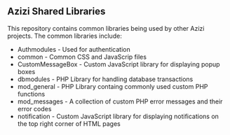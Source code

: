 ## Azizi Shared Libraries

This repository contains common libraries being used by other Azizi projects. The common libraries include:

 * Authmodules - Used for authentication
 * common - Common CSS and JavaScrip files
 * CustomMessageBox - Custom JavaScript library for displaying popup boxes
 * dbmodules - PHP Library for handling database transactions
 * mod_general - PHP Library containg commonly used custom PHP functions
 * mod_messages - A collection of custom PHP error messages and their error codes
 * notification - Custom JavaScript library for displaying notifications on the top right corner of HTML pages
